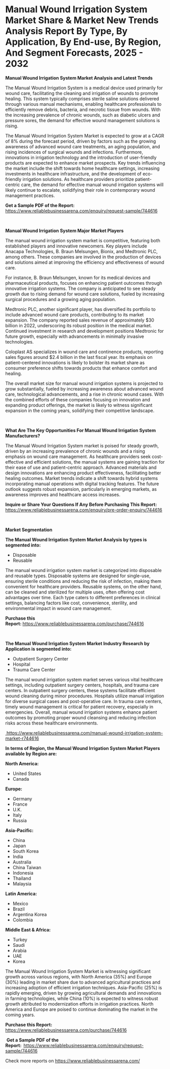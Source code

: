 <p><h1>Manual Wound Irrigation System Market Share & Market New Trends Analysis Report By Type, By Application, By End-use, By Region, And Segment Forecasts, 2025 - 2032</h1></p><p><strong>Manual Wound Irrigation System Market Analysis and Latest Trends</strong></p>
<p><p>The Manual Wound Irrigation System is a medical device used primarily for wound care, facilitating the cleaning and irrigation of wounds to promote healing. This system typically comprises sterile saline solutions delivered through various manual mechanisms, enabling healthcare professionals to efficiently remove debris, bacteria, and necrotic tissue from wounds. With the increasing prevalence of chronic wounds, such as diabetic ulcers and pressure sores, the demand for effective wound management solutions is rising.</p><p>The Manual Wound Irrigation System Market is expected to grow at a CAGR of 8% during the forecast period, driven by factors such as the growing awareness of advanced wound care treatments, an aging population, and rising incidences of surgical wounds and infections. Furthermore, innovations in irrigation technology and the introduction of user-friendly products are expected to enhance market prospects. Key trends influencing the market include the shift towards home healthcare settings, increasing investments in healthcare infrastructure, and the development of eco-friendly irrigation solutions. As healthcare providers prioritize patient-centric care, the demand for effective manual wound irrigation systems will likely continue to escalate, solidifying their role in contemporary wound management practices.</p></p>
<p><strong>Get a Sample PDF of the Report:&nbsp;</strong> <a href="https://www.reliablebusinessarena.com/enquiry/request-sample/744616?utm_campaign=2137&utm_medium=2&utm_source=Github&utm_content=ia&utm_term=29032025&utm_id=manual-wound-irrigation-system">https://www.reliablebusinessarena.com/enquiry/request-sample/744616</a></p>
<p>&nbsp;</p>
<p><strong>Manual Wound Irrigation System Major Market Players</strong></p>
<p><p>The manual wound irrigation system market is competitive, featuring both established players and innovative newcomers. Key players include Anacapa Technologies, B. Braun Melsungen, Bionix, and Medtronic PLC, among others. These companies are involved in the production of devices and solutions aimed at improving the efficiency and effectiveness of wound care.</p><p>For instance, B. Braun Melsungen, known for its medical devices and pharmaceutical products, focuses on enhancing patient outcomes through innovative irrigation systems. The company is anticipated to see steady growth due to rising demand for wound care solutions, fueled by increasing surgical procedures and a growing aging population.</p><p>Medtronic PLC, another significant player, has diversified its portfolio to include advanced wound care products, contributing to its market expansion. The company reported sales revenue of approximately $30 billion in 2022, underscoring its robust position in the medical market. Continued investment in research and development positions Medtronic for future growth, especially with advancements in minimally invasive technologies.</p><p>Coloplast AS specializes in wound care and continence products, reporting sales figures around $2.4 billion in the last fiscal year. Its emphasis on patient-centered innovations is likely to bolster its market share as consumer preference shifts towards products that enhance comfort and healing.</p><p>The overall market size for manual wound irrigation systems is projected to grow substantially, fueled by increasing awareness about advanced wound care, technological advancements, and a rise in chronic wound cases. With the combined efforts of these companies focusing on innovation and expanding product offerings, the market is likely to witness significant expansion in the coming years, solidifying their competitive landscape.</p></p>
<p>&nbsp;</p>
<p><strong>What Are The Key Opportunities For Manual Wound Irrigation System Manufacturers?</strong></p>
<p><p>The Manual Wound Irrigation System market is poised for steady growth, driven by an increasing prevalence of chronic wounds and a rising emphasis on wound care management. As healthcare providers seek cost-effective and efficient solutions, the manual systems are gaining traction for their ease of use and patient-centric approach. Advanced materials and design innovations are enhancing product effectiveness, facilitating better healing outcomes. Market trends indicate a shift towards hybrid systems incorporating manual operations with digital tracking features. The future outlook suggests robust expansion, particularly in emerging markets, as awareness improves and healthcare access increases.</p></p>
<p><strong>Inquire or Share Your Questions If Any Before Purchasing This Report:</strong> <a href="https://www.reliablebusinessarena.com/enquiry/pre-order-enquiry/744616?utm_campaign=2137&utm_medium=2&utm_source=Github&utm_content=ia&utm_term=29032025&utm_id=manual-wound-irrigation-system">https://www.reliablebusinessarena.com/enquiry/pre-order-enquiry/744616</a></p>
<p>&nbsp;</p>
<p><strong>Market Segmentation</strong></p>
<p><strong>The Manual Wound Irrigation System Market Analysis by types is segmented into:</strong></p>
<p><ul><li>Disposable</li><li>Reusable</li></ul></p>
<p><p>The manual wound irrigation system market is categorized into disposable and reusable types. Disposable systems are designed for single-use, ensuring sterile conditions and reducing the risk of infection, making them convenient for healthcare providers. Reusable systems, on the other hand, can be cleaned and sterilized for multiple uses, often offering cost advantages over time. Each type caters to different preferences in clinical settings, balancing factors like cost, convenience, sterility, and environmental impact in wound care management.</p></p>
<p><strong>Purchase this Report:&nbsp;</strong><a href="https://www.reliablebusinessarena.com/purchase/744616?utm_campaign=2137&utm_medium=2&utm_source=Github&utm_content=ia&utm_term=29032025&utm_id=manual-wound-irrigation-system">https://www.reliablebusinessarena.com/purchase/744616</a></p>
<p>&nbsp;</p>
<p><strong>The Manual Wound Irrigation System Market Industry Research by Application is segmented into:</strong></p>
<p><ul><li>Outpatient Surgery Center</li><li>Hospital</li><li>Trauma Care Center</li></ul></p>
<p><p>The manual wound irrigation system market serves various vital healthcare settings, including outpatient surgery centers, hospitals, and trauma care centers. In outpatient surgery centers, these systems facilitate efficient wound cleaning during minor procedures. Hospitals utilize manual irrigation for diverse surgical cases and post-operative care. In trauma care centers, timely wound management is critical for patient recovery, especially in emergencies. Overall, manual wound irrigation systems enhance patient outcomes by promoting proper wound cleansing and reducing infection risks across these healthcare environments.</p></p>
<p><a href="https://www.reliablebusinessarena.com/manual-wound-irrigation-system-market-r744616?utm_campaign=2137&utm_medium=2&utm_source=Github&utm_content=ia&utm_term=29032025&utm_id=manual-wound-irrigation-system">&nbsp;https://www.reliablebusinessarena.com/manual-wound-irrigation-system-market-r744616</a></p>
<p><strong>In terms of Region, the Manual Wound Irrigation System Market Players available by Region are:</strong></p>
<p>
    <p> <strong> North America: </strong>
        <ul>
            <li>United States</li>
            <li>Canada</li>
        </ul>
        </p> 
    <p> <strong> Europe: </strong>
        <ul>
            <li>Germany</li>
            <li>France</li>
            <li>U.K.</li>
            <li>Italy</li>
            <li>Russia</li>
        </ul>
        </p> 
    <p> <strong> Asia-Pacific: </strong>
        <ul>
            <li>China</li>
            <li>Japan</li>
            <li>South Korea</li>
            <li>India</li>
            <li>Australia</li>
            <li>China Taiwan</li>
            <li>Indonesia</li>
            <li>Thailand</li>
            <li>Malaysia</li>
        </ul>
        </p> 
    <p> <strong> Latin America: </strong>
        <ul>
            <li>Mexico</li>
            <li>Brazil</li>
            <li>Argentina Korea</li>
            <li>Colombia</li>
        </ul>
        </p> 
    <p> <strong> Middle East & Africa: </strong>
        <ul>
            <li>Turkey</li>
            <li>Saudi</li>
            <li>Arabia</li>
            <li>UAE</li>
            <li>Korea</li>
        </ul>
    </p>
    </p>
<p><p>The Manual Wound Irrigation System Market is witnessing significant growth across various regions, with North America (35%) and Europe (30%) leading in market share due to advanced agricultural practices and increasing adoption of efficient irrigation techniques. Asia-Pacific (25%) is rapidly emerging, driven by growing agricultural demands and innovations in farming technologies, while China (10%) is expected to witness robust growth attributed to modernization efforts in irrigation practices. North America and Europe are poised to continue dominating the market in the coming years.</p></p>
<p><strong>Purchase this Report: </strong><a href="https://www.reliablebusinessarena.com/purchase/744616?utm_campaign=2137&utm_medium=2&utm_source=Github&utm_content=ia&utm_term=29032025&utm_id=manual-wound-irrigation-system">https://www.reliablebusinessarena.com/purchase/744616</a></p>
<p>&nbsp;<strong>Get a Sample PDF of the Report:&nbsp;&nbsp;</strong><a href="https://www.reliablebusinessarena.com/enquiry/request-sample/744616?utm_campaign=2137&utm_medium=2&utm_source=Github&utm_content=ia&utm_term=29032025&utm_id=manual-wound-irrigation-system">https://www.reliablebusinessarena.com/enquiry/request-sample/744616</a></p>
<p><strong></strong></p>
<p>Check more reports on <a href="https://www.reliablebusinessarena.com/?utm_campaign=2137&utm_medium=2&utm_source=Github&utm_content=ia&utm_term=29032025&utm_id=manual-wound-irrigation-system">https://www.reliablebusinessarena.com/</a></p>